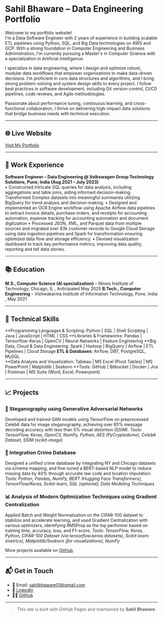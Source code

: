 # Sahil Bhaware – Data Engineering  Portfolio

Welcome to my portfolio website!  
I'm a Data Software Engineer with 2 years of experience in building scalable ETL pipelines using Python, SQL, and Big Data technologies on AWS and GCP. With a strong foundation in Computer Engineering and Business Administration, I'm currently pursuing a Master's in Computer Science with a specialization in Artificial Intelligence.

I specialize in data engineering, where I design and optimize robust, modular data workflows that empower organizations to make data-driven decisions. I’m proficient in core data structures and algorithms, and I bring strong problem-solving and system design skills to every project. I follow best practices in software development, including Git version control, CI/CD pipelines, code reviews, and Agile methodologies.

Passionate about performance tuning, continuous learning, and cross-functional collaboration, I thrive on delivering high-impact data solutions that bridge business needs with technical execution.

---

## 🌐 Live Website
[Visit My Portfolio](https://github.com/SahilBhaware01) 

---

## 💼 Work Experience

**Software Engineer – Data Engineering @ Volkswagen Group Technology Solutions, Pune, India  (Aug 2021 – July 2023)**  
• Constructed intricate SQL queries for data analysis, including aggregations and table joins, aiding informed decision-making.
Transformed Complex datasets into meaningful summaries utilizing BigQuery for trend analysis and decision-making.
• Designed and implemented an OCR Engine workflow using Apache Airflow data pipelines to extract invoice details, purchase
orders, and receipts for accounting automation, expense tracking for accounting automation and document digitization
• Processed JSON, XML, and Parquet data from multiple sources and migrated over 83k customer records to Google Cloud
Storage using data ingestion pipelines and Spark for transformation ensuring optimized data flow and storage efficiency.
• Devised visualization dashboard to track key performance metrics, improving data quality, reporting and tell data stories.

---

## 📚 Education

**M.S., Computer Science (AI specialization)** – Illinois Institute of Technology, Chicago, IL , Anticipated May 2025
**B.Tech., Computer Engineering** – Vishwakarma Institute of Information Technology, Pune, India , May 2021


---

## 🧠 Technical Skills

**Programming Languages & Scripting: Python | SQL | Shell Scripting | Java | JavaScript | HTML | CSS
**Libraries & Frameworks: Pandas | Tensorflow-Keras | OpenCV | Neural Networks | Feature Engineering
**Big Data, Cloud & Data Engineering: Spark | Hadoop | BigQuery | Airflow | ETL Pipelines | Cloud Storage
**ETL & Databases**: Airflow, DBT, PostgreSQL, MySQL  
**Data Analysis and Visualization: Tableau | MS Excel (Pivot Tables) | MS PowerPoint | Matplotlib | Seaborn
**Tools: GitHub | Bitbucket | Docker | Jira | Postman | MS Suite (Word, Excel, Powerpoint)

---

## 📈 Projects

### 🔐 Steganography using Generative Adversarial Networks 
Developed and trained GAN models using TensorFlow on preprocessed CelebA data for image steganography, achieving over 85% message decoding accuracy with less than 5% visual distortion (SSIM).
*Tools: TensorFlow, Keras, OpenCV, NumPy, Python, AES (PyCryptodome), CelebA Dataset, SSIM (scikit-image)*

### 🧹 Integration Crime Database 
Designed a unified crime database by integrating NY and Chicago datasets via schema mapping, and fine-tuned a BERT-based NLP model to reduce missing data by 40% through accurate law code and location imputation. 
*Tools: Python, Pandas, NumPy, BERT (Hugging Face Transformers), TensorFlow/Keras, Scikit-learn, SQL (optional), Data Modeling Techniques*

### 📊 Analysis of Modern Optimization Techniques using Gradient Centralization 
Applied Batch and Weight Normalization on the CIFAR-100 dataset to stabilize and accelerate learning, and used Gradient Centralization with various optimizers, identifying RMSProp as the top performer based on training time, accuracy, loss, and F1-score.
*Tools: TensorFlow, Keras, Python, CIFAR-100 Dataset (via tensorflow.keras.datasets), Scikit-learn (metrics), Matplotlib/Seaborn (for visualizations), NumPy*

More projects available on [GitHub](https://github.com/SahilBhaware01).

---

## 📬 Get in Touch

- 📧 Email: sahilbhaware01@gmail.com  
- 💼 [LinkedIn](https://linkedin.com/in/sahilbhaware)  
- 🧑‍💻 [GitHub](https://github.com/SahilBhaware01)

---

> This site is built with GitHub Pages and maintained by **Sahil Bhaware**.
